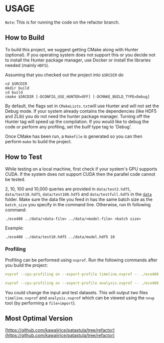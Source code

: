 # USAGE
`Note`: This is for running the code on the refactor branch.

## How to Build
To build this project, we suggest getting CMake along with Hunter (optional). If you operating system does not support this or you decide not to install the Hunter package manager, use Docker or install the libraries needed (mainly `HDF5`). 

Assuming that you checked out the project into `$SRCDIR` do
```{.sh}
cd $SRCDIR
mkdir build
cd build
cmake $SRCDIR [-DCONFIG_USE_HUNTER=OFF] [-DCMAKE_BUILD_TYPE=Debug]
```
By default, the flags set in `CMakeLists.txt`will use Hunter and will not set the Debug mode. If your system already contains the dependencies (like HDF5 and ZLib) you do not need the hunter package manager. Turning off the Hunter tag will speed up the compilation. If you would like to debug the code or perform any profiling, set the builf type tag to 'Debug'.

Once CMake has been run, a `Makefile` is generated so you can then perform `make` to build the project.

## How to Test 
While testing on a local machine, first check if your system's GPU supports CUDA. If the system does not support CUDA then the parallel code cannot be tested. 

2, 10, 100 and 10,000 queries are provided in `data/test2.hdf5`, `data/test10.hdf5`,  `data/test100.hdf5` and `data/testfull.hdf5` in the [`data`][data] folder. Make sure the data file you feed in has the same batch size as the `batch_size` you specify in the command line.
Otherwise, run th following command:
```{.sh}
./ece408 ../data/<data-file> ../data/<model-file> <batch size> 
```
Example:
```{.sh}
./ece408 ../data/test10.hdf5 ../data/model.hdf5 10
```

### Profiling
Profiling can be performed using `nvprof`. Run the following commands after you build the project:

```yaml
nvprof --cpu-profiling on --export-profile timeline.nvprof -- ./ece408 /src/data/test10.hdf5 /src/data/model.hdf5 10

nvprof --cpu-profiling on --export-profile analysis.nvprof -- ./ece408 /src/data/test10.hdf5 /src/data/model.hdf5 10
```

You could change the input and test datasets. This will output two files `timeline.nvprof` and `analysis.nvprof` which can be viewed using the `nvvp` tool (by performing a `file>import`).

## Most Optimal Version
[https://github.com/kawaiirice/patastula/tree/refactor](https://github.com/kawaiirice/patastula/tree/refactor)

[data]: https://github.com/kawaiirice/patastula/tree/refactor/data
